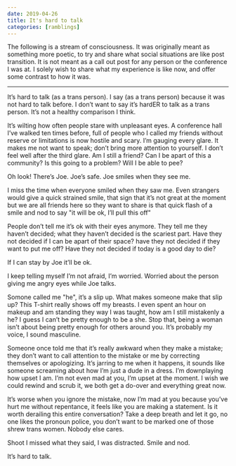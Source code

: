 ```yaml
---
date: 2019-04-26
title: It's hard to talk
categories: [ramblings]
---
```


The following is a stream of consciousness. It was originally meant as something more poetic, to try and share what social situations are like post transition.
It is not meant as a call out post for any person or the conference I was at. I solely wish to share what my experience is like now, and offer some contrast to how it was.

---

It’s hard to talk (as a trans person).
I say (as a trans person) because it was not hard to talk before.
I don’t want to say it’s hardER to talk as a trans person.
It’s not a healthy comparison I think.

It’s wilting how often people stare with unpleasant eyes.
A conference hall I’ve walked ten times before, full of people who I called my friends without reserve or limitations is now hostile and scary.
I’m gauging every glare.
It makes me not want to speak; don’t bring more attention to yourself.
I don’t feel well after the third glare. Am I still a friend? Can I be apart of this a community? Is this going to a problem? Will I be able to pee?

Oh look! There’s Joe. Joe’s safe. Joe smiles when they see me.

I miss the time when everyone smiled when they saw me.
Even strangers would give a quick strained smile, that sign that it’s not great at the moment but we are all friends here so they want to share is that quick flash of a smile and nod to say "it will be ok, I’ll pull this off"

People don’t tell me it’s ok with their eyes anymore. They tell me they haven’t decided; what they haven’t decided is the scariest part. Have they not decided if I can be apart of their space? have they not decided if they want to put me off? Have they not decided if today is a good day to die?

If I can stay by Joe it’ll be ok.

I keep telling myself I’m not afraid, I’m worried. Worried about the person giving me angry eyes while Joe talks.

Somone called me "he", it’s a slip up. What makes someone make that slip up? This T-shirt really shows off my breasts. I even spent an hour on makeup and am standing they way I was taught, how am I still mistakenly a he? I guess I can’t be pretty enough to be a she. Stop that, being a woman isn’t about being pretty enough for others around you. It’s probably my voice, I sound masculine.

Someone once told me that it’s really awkward when they make a mistake; they don’t want to call attention to the mistake or me by correcting themselves or apologizing. It’s jarring to me when it happens, it sounds like someone screaming about how I’m just a dude in a dress. I’m downplaying how upset I am. I’m not even mad at you, I’m upset at the moment. I wish we could rewind and scrub it, we both get a do-over and everything great now.

It’s worse when you ignore the mistake, now I’m mad at you because you’ve hurt me without repentance, it feels like you are making a statement. Is it worth derailing this entire conversation? Take a deep breath and let it go, no one likes the pronoun police, you don’t want to be marked one of those shrew trans women.
Nobody else cares.

Shoot I missed what they said, I was distracted.
Smile and nod.

It’s hard to talk.